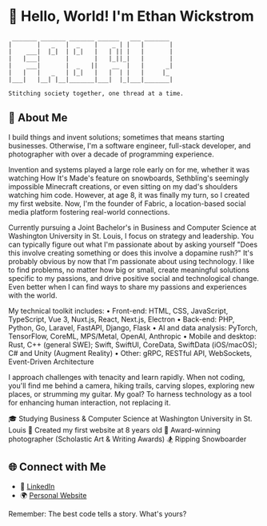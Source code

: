 # 👋 Hello, World! I'm Ethan Wickstrom

```
 _______ _______ _______ ______   ___ _______ 
|       |   _   |  _    |    _ | |   |       |
|    ___|  |_|  | |_|   |   | || |   |       |
|   |___|       |       |   |_||_|   |       |
|    ___|       |  _   ||    __  |   |      _|
|   |   |   _   | |_|   |   |  | |   |     |_ 
|___|   |__| |__|_______|___|  |_|___|_______|

Stitching society together, one thread at a time.
```

## 🚀 About Me

I build things and invent solutions; sometimes that means starting businesses. Otherwise, I'm a software engineer, full-stack developer, and photographer with over a decade of programming experience. 

Invention and systems played a large role early on for me, whether it was watching How It's Made's feature on snowboards, Sethbling's seemingly impossible Minecraft creations, or even sitting on my dad's shoulders watching him code. However, at age 8, it was finally my turn, so I created my first website. Now, I'm the founder of Fabric, a location-based social media platform fostering real-world connections.

Currently pursuing a Joint Bachelor's in Business and Computer Science at Washington University in St. Louis, I focus on strategy and leadership. You can typically figure out what I'm passionate about by asking yourself "Does this involve creating something or does this involve a dopamine rush?" It's probably obvious by now that I'm passionate about using technology. I like to find problems, no matter how big or small, create meaningful solutions specific to my passions, and drive positive social and technological change. Even better when I can find ways to share my passions and experiences with the world.

My technical toolkit includes:
• Front-end: HTML, CSS, JavaScript, TypeScript, Vue 3, Nuxt.js, React, Next.js, Electron
• Back-end: PHP, Python, Go, Laravel, FastAPI, Django, Flask
• AI and data analysis: PyTorch, TensorFlow, CoreML, MPS/Metal, OpenAI, Anthropic
• Mobile and desktop: Rust, C++ (general SWE); Swift, SwiftUI, CoreData, SwiftData (iOS/macOS); C# and Unity (Augment Reality)
• Other: gRPC, RESTful API, WebSockets, Event-Driven Architecture

I approach challenges with tenacity and learn rapidly. When not coding, you'll find me behind a camera, hiking trails, carving slopes, exploring new places, or strumming my guitar. My goal? To harness technology as a tool for enhancing human interaction, not replacing it.

🎓 Studying Business & Computer Science at Washington University in St. Louis
🌟 Created my first website at 8 years old
📸 Award-winning photographer (Scholastic Art & Writing Awards)
🏂 Ripping Snowboarder

## 🌐 Connect with Me

- 💼 [LinkedIn](https://www.linkedin.com/in/ethan-wickstrom)
- 🌍 [Personal Website](https://www.ethan-wickstrom.com)

Remember: The best code tells a story. What's yours?
